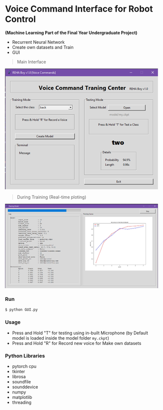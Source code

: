 # Voice Command Interface for Robot Control
**(Machine Learning Part of the Final Year Undergraduate Project)**
  - Recurrent Neural Network
  - Create own datasets and Train
  - GUI

> Main Interface

![](https://github.com/chamara96/voice-command-rnn/blob/main/main_gui.png)

> During Training (Real-time ploting)

![](https://github.com/chamara96/voice-command-rnn/blob/main/during_training.png)
  
 ### Run
 ```python
$ python GUI.py
```

### Usage
  - Press and Hold "T" for testing using in-built Microphone (by Default model is loaded inside the model folder `my.ckpt`)
  - Press and Hold "R" for Record new voice for Make own datasets

### Python Libraries
  - pytorch cpu
  - tkinter
  - librosa
  - soundfile
  - sounddevice
  - numpy
  - matplotlib
  - threading
